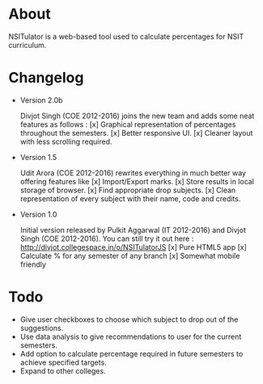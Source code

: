About
=====

NSITulator is a web-based tool used to calculate percentages for NSIT curriculum.

Changelog
=========
* Version 2.0b
  
  Divjot Singh (COE 2012-2016) joins the new team and adds some neat features as follows :
  [x] Graphical representation of percentages throughout the semesters.
  [x] Better responsive UI.
  [x] Cleaner layout with less scrolling required.

* Version 1.5

  Udit Arora (COE 2012-2016) rewrites everything in much better way offering features like 
  [x] Import/Export marks.
  [x] Store results in local storage of browser.
  [x] Find appropriate drop subjects.
  [x] Clean representation of every subject with their name, code and credits.

* Version 1.0

  Initial version released by Pulkit Aggarwal (IT 2012-2016) and Divjot Singh (COE 2012-2016). You can still try it out here : http://divjot.collegespace.in/o/NSITulatorJS
  [x] Pure HTML5 app
  [x] Calculate % for any semester of any branch
  [x] Somewhat mobile friendly

Todo
====
* Give user checkboxes to choose which subject to drop out of the suggestions.
* Use data analysis to give recommendations to user for the current semesters.
* Add option to calculate percentage required in future semesters to achieve specified targets.
* Expand to other colleges.
